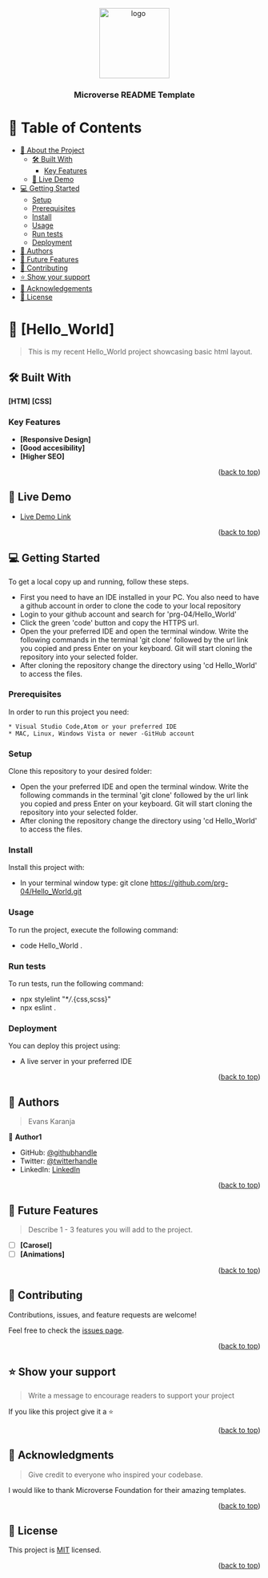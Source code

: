 <a name="readme-top"></a>

<div align="center">

  <img src="murple_logo.png" alt="logo" width="140"  height="auto" />
  <br/>

  <h3><b>Microverse README Template</b></h3>

</div>

<!-- TABLE OF CONTENTS -->

# 📗 Table of Contents

- [📖 About the Project](#about-project)
  - [🛠 Built With](#built-with)
    - [Key Features](#key-features)
  - [🚀 Live Demo](#live-demo)
- [💻 Getting Started](#getting-started)
  - [Setup](#setup)
  - [Prerequisites](#prerequisites)
  - [Install](#install)
  - [Usage](#usage)
  - [Run tests](#run-tests)
  - [Deployment](#triangular_flag_on_post-deployment)
- [👥 Authors](#authors)
- [🔭 Future Features](#future-features)
- [🤝 Contributing](#contributing)
- [⭐️ Show your support](#support)
- [🙏 Acknowledgements](#acknowledgements)
- [📝 License](#license)

<!-- PROJECT DESCRIPTION -->

# 📖 [Hello_World] <a name="about-project"></a>

> This is my recent Hello_World project showcasing basic html layout.

## 🛠 Built With <a name="built-with"></a>

**[HTM]**
**[CSS]**

### Key Features <a name="key-features"></a>

- **[Responsive Design]**
- **[Good accesibility]**
- **[Higher SEO]**

<p align="right">(<a href="#readme-top">back to top</a>)</p>

<!-- LIVE DEMO -->

## 🚀 Live Demo <a name="live-demo"></a>

- [Live Demo Link](https://prg-04.github.io/Hello_World/)

<p align="right">(<a href="#readme-top">back to top</a>)</p>

<!-- GETTING STARTED -->

## 💻 Getting Started <a name="getting-started"></a>

To get a local copy up and running, follow these steps.

- First you need to have an IDE installed in your PC. You also need to have a github account in order to clone the code to your local repository
- Login to your github account and search for 'prg-04/Hello_World'
- Click the green 'code' button and copy the HTTPS url.
- Open the your preferred IDE and open the terminal window. Write the following commands in the terminal 'git clone' followed by the url link you copied and press Enter on your keyboard. Git will start cloning the repository into your selected folder.
- After cloning the repository change the directory using 'cd Hello_World' to access the files.

### Prerequisites

In order to run this project you need:

    * Visual Studio Code,Atom or your preferred IDE
    * MAC, Linux, Windows Vista or newer -GitHub account

### Setup

Clone this repository to your desired folder:

- Open the your preferred IDE and open the terminal window. Write the following commands in the terminal 'git clone' followed by the url link you copied and press Enter on your keyboard. Git will start cloning the repository into your selected folder.
- After cloning the repository change the directory using 'cd Hello_World' to access the files.

### Install

Install this project with:

- In your terminal window type: git clone https://github.com/prg-04/Hello_World.git

### Usage

To run the project, execute the following command:

- code Hello_World .

### Run tests

To run tests, run the following command:

- npx stylelint "\*_/_.{css,scss}"
- npx eslint .

### Deployment

You can deploy this project using:

- A live server in your preferred IDE

<p align="right">(<a href="#readme-top">back to top</a>)</p>

<!-- AUTHORS -->

## 👥 Authors <a name="authors"></a>

> Evans Karanja

👤 **Author1**

- GitHub: [@githubhandle](https://github.com/prg-04)
- Twitter: [@twitterhandle](https://twitter.com/Evanso-044)
- LinkedIn: [LinkedIn](https://linkedin.com/in/Evanson-Karanja)

<p align="right">(<a href="#readme-top">back to top</a>)</p>

<!-- FUTURE FEATURES -->

## 🔭 Future Features <a name="future-features"></a>

> Describe 1 - 3 features you will add to the project.

- [ ] **[Carosel]**
- [ ] **[Animations]**

<p align="right">(<a href="#readme-top">back to top</a>)</p>

<!-- CONTRIBUTING -->

## 🤝 Contributing <a name="contributing"></a>

Contributions, issues, and feature requests are welcome!

Feel free to check the [issues page](https://github.com/prg-04/Hello_World/issues).

<p align="right">(<a href="#readme-top">back to top</a>)</p>

<!-- SUPPORT -->

## ⭐️ Show your support <a name="support"></a>

> Write a message to encourage readers to support your project

If you like this project give it a ⭐️

<p align="right">(<a href="#readme-top">back to top</a>)</p>

<!-- ACKNOWLEDGEMENTS -->

## 🙏 Acknowledgments <a name="acknowledgements"></a>

> Give credit to everyone who inspired your codebase.

I would like to thank Microverse Foundation for their amazing templates.

<p align="right">(<a href="#readme-top">back to top</a>)</p>

<!-- LICENSE -->

## 📝 License <a name="license"></a>

This project is [MIT](./LICENSE) licensed.

<p align="right">(<a href="#readme-top">back to top</a>)</p>
